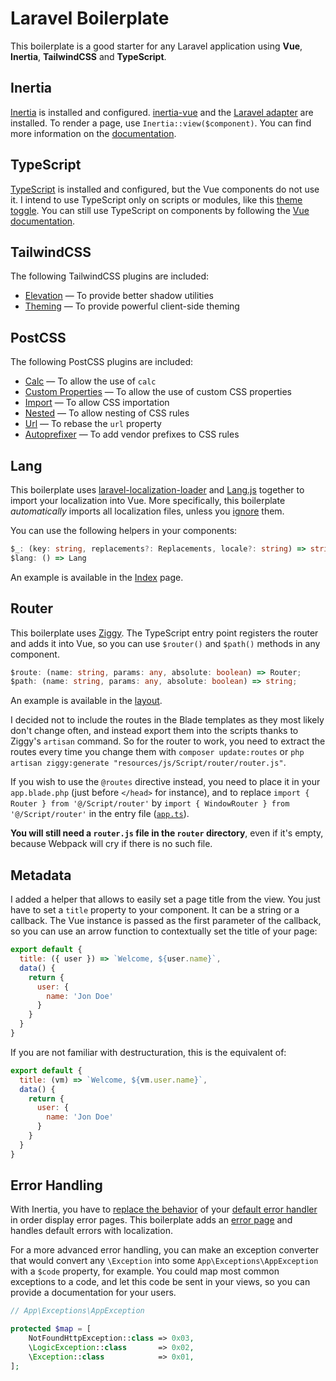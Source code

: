 # Laravel Boilerplate

This boilerplate is a good starter for any Laravel application using **Vue**, **Inertia**, **TailwindCSS** and **TypeScript**. 

## Inertia

[Inertia](https://inertiajs.com/) is installed and configured. [inertia-vue](https://github.com/inertiajs/inertia-vue) and the [Laravel adapter](https://github.com/inertiajs/inertia-laravel) are installed. 
To render a page, use `Inertia::view($component)`. You can find more information on the [documentation](https://inertiajs.com/server-side-setup).

## TypeScript

[TypeScript](http://www.typescriptlang.org/) is installed and configured, but the Vue components do not use it. I intend to use TypeScript only on scripts or modules, like this [theme toggle](resources/js/Script/toggleTheme.ts). You can still use TypeScript on components by following the [Vue documentation](https://vuejs.org/v2/guide/typescript.html).

## TailwindCSS

The following TailwindCSS plugins are included:
- [Elevation](https://github.com/jonaskay/tailwindcss-elevation) — To provide better shadow utilities
- [Theming](https://github.com/hawezo/tailwindcss-theming) — To provide powerful client-side theming

## PostCSS

The following PostCSS plugins are included:
- [Calc](https://github.com/postcss/postcss-calc) — To allow the use of `calc`
- [Custom Properties](https://github.com/postcss/postcss-custom-properties) — To allow the use of custom CSS properties
- [Import](https://github.com/postcss/postcss-import) — To allow CSS importation
- [Nested](https://github.com/postcss/postcss-nested) — To allow nesting of CSS rules
- [Url](https://github.com/postcss/postcss-url) — To rebase the `url` property
- [Autoprefixer](https://github.com/postcss/autoprefixer) — To add vendor prefixes to CSS rules

## Lang

This boilerplate uses [laravel-localization-loader](https://github.com/rmariuzzo/laravel-localization-loader) and [Lang.js](https://github.com/rmariuzzo/Lang.js) together to import your localization into Vue. More specifically, this boilerplate *automatically* imports all localization files, unless you [ignore](resources/js/script/lang/index.ts) them. 

You can use the following helpers in your components: 

```typescript
$_: (key: string, replacements?: Replacements, locale?: string) => string,
$lang: () => Lang
```

An example is available in the [Index](resources/js/View/Index.vue) page.

## Router

This boilerplate uses [Ziggy](https://github.com/tightenco/ziggy). The TypeScript entry point registers the router and adds it into Vue, so you can use `$router()` and `$path()` methods in any component. 

```typescript
$route: (name: string, params: any, absolute: boolean) => Router;
$path: (name: string, params: any, absolute: boolean) => string;
```

An example is available in the [layout](resources/js/Layout/Layout.vue).

I decided not to include the routes in the Blade templates as they most likely don't change often, and instead export them into the scripts thanks to Ziggy's `artisan` command. 
So for the router to work, you need to extract the routes every time you change them with `composer update:routes` or `php artisan ziggy:generate "resources/js/Script/router/router.js"`. 

If you wish to use the `@routes` directive instead, you need to place it in your `app.blade.php` (just before `</head>` for instance), and to replace `import { Router } from '@/Script/router'` by `import { WindowRouter } from '@/Script/router'` in the entry file ([`app.ts`](resources/js/app.ts)). 

**You will still need a `router.js` file in the `router` directory**, even if it's empty, because Webpack will cry if there is no such file.

## Metadata

I added a helper that allows to easily set a page title from the view. You just have to set a `title` property to your component. It can be a string or a callback. The Vue instance is passed as the first parameter of the callback, so you can use an arrow function to contextually set the title of your page:

```javascript
export default {
  title: ({ user }) => `Welcome, ${user.name}`,
  data() {
    return {
      user: {
        name: 'Jon Doe'
      }
    }
  }
}
```

If you are not familiar with destructuration, this is the equivalent of:

```javascript
export default {
  title: (vm) => `Welcome, ${vm.user.name}`,
  data() {
    return {
      user: {
        name: 'Jon Doe'
      }
    }
  }
}
```

## Error Handling

With Inertia, you have to [replace the behavior](https://inertiajs.com/error-handling) of your [default error handler](app/Exceptions/Handler.php) in order display error pages. This boilerplate adds an [error page](resources/js/View/Error.vue) and handles default errors with localization. 

For a more advanced error handling, you can make an exception converter that would convert any `\Exception` into some `App\Exceptions\AppException` with a `$code` property, for example. You could map most common exceptions to a code, and let this code be sent in your views, so you can provide a documentation for your users. 

```php
// App\Exceptions\AppException

protected $map = [
    NotFoundHttpException::class => 0x03,
    \LogicException::class       => 0x02,
    \Exception::class            => 0x01,
];
```
